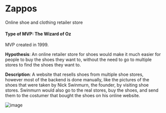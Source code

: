 # Zappos
Online shoe and clothing retailer store

#### Type of MVP: The Wizard of Oz
MVP created in 1999.

**Hypothesis**: An online retailer store for shoes would make it much easier for people to buy the shoes they want to, without the need to go to multiple stores to find the shoes they want to.

**Description**: A website that resells shoes from multiple shoe stores, however most of the backend is done manually, like the pictures of the shoes that were taken by Nick Swinmurn, the founder, by visiting shoe stores. Swinmurn would also go to the real stores, buy the shoes, and send them to the costumer that bought the shoes on his online website.

![image](https://user-images.githubusercontent.com/42478443/232846204-d4551792-ca75-45f5-94fe-a1f765bbeb2c.png)
